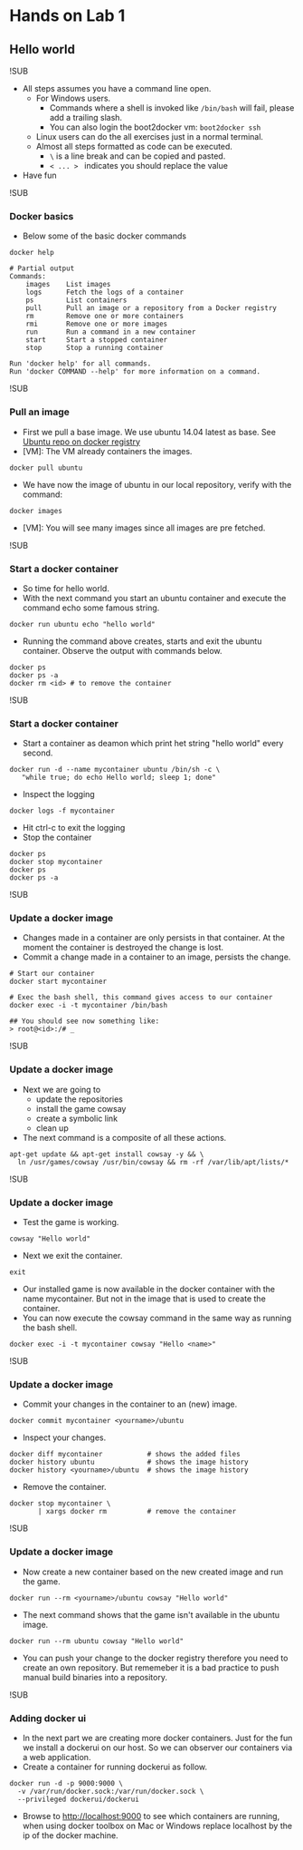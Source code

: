 # Hands on Lab 1
## Hello world

!SUB
* All steps assumes you have a command line open.
  * For Windows users.
    * Commands where a shell is invoked like `/bin/bash` will fail, please add a trailing slash.
    * You can also login the boot2docker vm: `boot2docker ssh`
  * Linux users can do the all exercises just in a normal terminal.
  * Almost all steps formatted as code can be executed.
    *  `\` is a line break and can be copied and pasted.
    * `< ... > ` indicates you should replace the value
* Have fun


!SUB
### Docker basics
* Below some of the basic docker commands

```
docker help

# Partial output
Commands:
    images    List images
    logs      Fetch the logs of a container
    ps        List containers
    pull      Pull an image or a repository from a Docker registry
    rm        Remove one or more containers
    rmi       Remove one or more images
    run       Run a command in a new container
    start     Start a stopped container
    stop      Stop a running container

Run 'docker help' for all commands.
Run 'docker COMMAND --help' for more information on a command.
```

!SUB
### Pull an image
* First we pull a base image. We use ubuntu 14.04 latest as base. See [Ubuntu repo on docker registry](https://registry.hub.docker.com/_/ubuntu/)
* [VM]: The VM already containers the images.
```
docker pull ubuntu
```
* We have now the image of ubuntu in our local repository, verify with the command:
```
docker images
```
* [VM]: You will see many images since all images are pre fetched.


!SUB
### Start a docker container
* So time for hello world.
* With the next command you start an ubuntu container and execute the command echo some famous string.
```
docker run ubuntu echo "hello world"
```
* Running the command above creates, starts and exit the ubuntu container. Observe the output with commands below.
```
docker ps
docker ps -a
docker rm <id> # to remove the container
```

!SUB
### Start a docker container
* Start a container as deamon which print het string "hello world" every second.
```
docker run -d --name mycontainer ubuntu /bin/sh -c \
   "while true; do echo Hello world; sleep 1; done"
```
* Inspect the logging
```
docker logs -f mycontainer
```
* Hit ctrl-c to exit the logging
* Stop the container
```
docker ps
docker stop mycontainer
docker ps
docker ps -a
```

!SUB
### Update a docker image

* Changes made in a container are only persists in that container. At the moment the container is destroyed the change is lost.
* Commit a change made in a container to an image, persists the change.

```
# Start our container
docker start mycontainer

# Exec the bash shell, this command gives access to our container
docker exec -i -t mycontainer /bin/bash

## You should see now something like:
> root@<id>:/# _
```

!SUB
### Update a docker image
* Next we are going to
  * update the repositories
  * install the game cowsay
  * create a symbolic link
  * clean up
* The next command is a composite of all these actions.

```
apt-get update && apt-get install cowsay -y && \
  ln /usr/games/cowsay /usr/bin/cowsay && rm -rf /var/lib/apt/lists/*

```

!SUB
### Update a docker image

* Test the game is working.
```
cowsay "Hello world"
```
* Next we exit the container.
```
exit
```
* Our installed game is now available in the docker container with the name mycontainer. But not in the image that is used to create the container.
* You can now execute the cowsay command in the same way as running the bash shell.
```
docker exec -i -t mycontainer cowsay "Hello <name>"
```

!SUB

### Update a docker image
* Commit your changes in the container to an (new) image.
```
docker commit mycontainer <yourname>/ubuntu
```
* Inspect your changes.
```
docker diff mycontainer           # shows the added files
docker history ubuntu             # shows the image history
docker history <yourname>/ubuntu  # shows the image history
```
* Remove the container.
```
docker stop mycontainer \
       | xargs docker rm          # remove the container
```


!SUB
### Update a docker image
* Now create a new container based on the new created image and run the game.
```
docker run --rm <yourname>/ubuntu cowsay "Hello world"
```
* The next command shows that the game isn't available in the ubuntu image.
```
docker run --rm ubuntu cowsay "Hello world"
```
* You can push your change to the docker registry therefore you need to create an own repository. But rememeber it is a bad practice to push manual build binaries into a repository.


!SUB
### Adding docker ui
- In the next part we are creating more docker containers. Just for the fun we install a dockerui on our host. So we can observer our containers via a web application.
- Create a container for running dockerui as follow.

```
docker run -d -p 9000:9000 \
  -v /var/run/docker.sock:/var/run/docker.sock \
  --privileged dockerui/dockerui
```
- Browse to [http://localhost:9000](http://localhost:9000) to see which containers are running, when using docker toolbox on Mac or Windows replace localhost by the ip of the docker machine.
